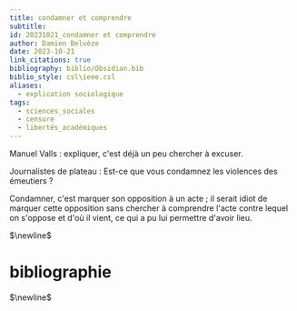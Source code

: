 ```yaml
---
title: condamner et comprendre
subtitle: 
id: 20231021_condamner et comprendre
author: Damien Belvèze
date: 2023-10-21
link_citations: true
bibliography: biblio/Obsidian.bib
biblio_style: csl\ieee.csl
aliases:
  - explication sociologique
tags:
  - sciences_sociales
  - censure
  - libertés_académiques
---
```

Manuel Valls : expliquer, c'est déjà un peu chercher à excuser. 

Journalistes de plateau : Est-ce que vous condamnez les violences des émeutiers ?

Condamner, c'est marquer son opposition à un acte ; il serait idiot de marquer cette opposition sans chercher à comprendre l'acte contre lequel on s'oppose et d'où il vient, ce qui a pu lui permettre d'avoir lieu. 





$\newline$
# bibliographie
$\newline$






